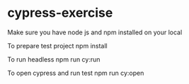 # cypress-exercise
Make sure you have node js and npm installed on your local

To prepare test project
npm install

To run headless 
npm run cy:run

To open cypress and run test
npm run cy:open
